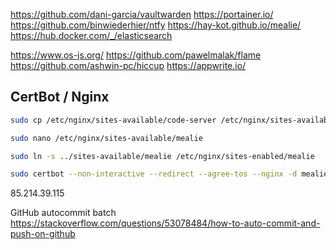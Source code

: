 https://github.com/dani-garcia/vaultwarden
https://portainer.io/
https://github.com/binwiederhier/ntfy
https://hay-kot.github.io/mealie/
https://hub.docker.com/_/elasticsearch




https://www.os-js.org/
https://github.com/pawelmalak/flame
https://github.com/ashwin-pc/hiccup
https://appwrite.io/

## CertBot / Nginx
```bash
sudo cp /etc/nginx/sites-available/code-server /etc/nginx/sites-available/mealie

sudo nano /etc/nginx/sites-available/mealie

sudo ln -s ../sites-available/mealie /etc/nginx/sites-enabled/mealie

sudo certbot --non-interactive --redirect --agree-tos --nginx -d mealie.my-little-unicorn.de -m luis.waesler@gmail.com

```

85.214.39.115

GitHub autocommit batch
https://stackoverflow.com/questions/53078484/how-to-auto-commit-and-push-on-github
